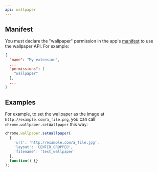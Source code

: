```yaml
---
api: wallpaper
---
```


## Manifest

You must declare the "wallpaper" permission in the app's [manifest][1] to use
the wallpaper API. For example:

```json
{
  "name": "My extension",
  ...
  "permissions": [
    "wallpaper"
  ],
  ...
}
```

## Examples

For example, to set the wallpaper as the image at
`http://example.com/a_file.png`, you can call `chrome.wallpaper.setWallpaper`
this way:

```js
chrome.wallpaper.setWallpaper(
  {
    'url': 'http://example.com/a_file.jpg',
    'layout': 'CENTER_CROPPED',
    'filename': 'test_wallpaper'
  },
  function() {}
);
```

[1]: /docs/extensions/mv2/tabs